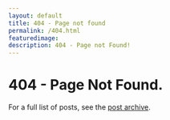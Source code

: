 ```yaml
---
layout: default
title: 404 - Page not found
permalink: /404.html
featuredimage:
description: 404 - Page not Found!
---
```


<div class="text-center">
  <h1>404 - Page Not Found.</h1>
  For a full list of posts, see the <a href="{{site.baseurl}}/archive">post archive</a>.
</div>